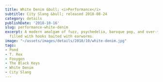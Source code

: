 ```yaml
---
title: White Denim &bull; <i>Performance</i>
subtitle: City Slang &bull; released 2018-08-24
category: details
publishDate: '2018-10-16'
slug: performance-white-denim
excerpt: A modern amalgam of fuzz, psychedelia, baroque pop, and over-the-top production,
  filled with hooks baited with earworms.
image: "~/assets/images/details/2018/10/white-denim.jpg"
tags:
- Pond
- T. Rex
- Foxygen
- The Black Keys
- White Denim
- City Slang
---
```


